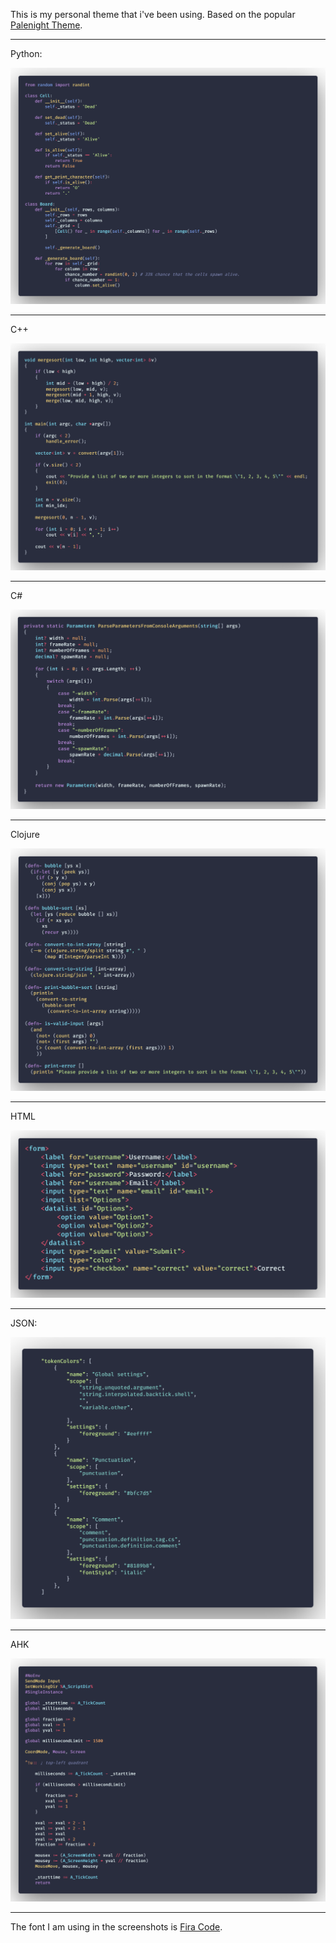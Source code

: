 This is my personal theme that i've been using.
Based on the popular [Palenight Theme](https://marketplace.visualstudio.com/items?itemName=whizkydee.material-palenight-theme).

<hr> Python:

![py](images/py.png)

<hr> C++

![cpp](images/cpp.png)

<hr> C#

![cs](images/cs.png)

<hr> Clojure

![clj](images/clj.png)

<hr> HTML

![html](images/html.png)

<hr> JSON:

![json](images/json.png)

<hr> AHK

![ahk](images/ahk.png)

<hr> 

The font I am using in the screenshots is [Fira Code](https://github.com/tonsky/FiraCode).
